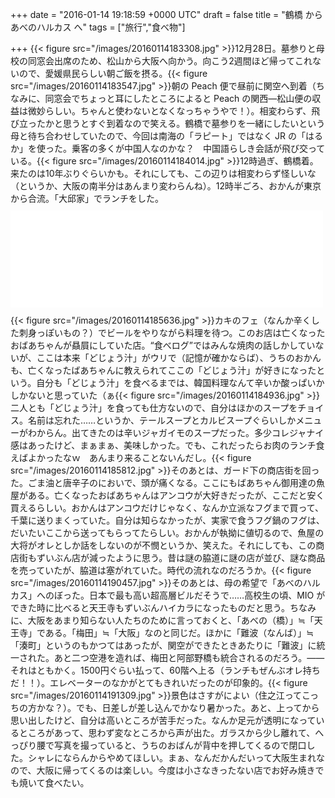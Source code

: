 
+++
date = "2016-01-14 19:18:59 +0000 UTC"
draft = false
title = "鶴橋 から あべのハルカス へ"
tags = ["旅行","食べ物"]

+++
{{< figure src="/images/20160114183308.jpg"  >}}12月28日。墓参りと母校の同窓会出席のため、松山から大阪へ向かう。向こう2週間ほど帰ってこれないので、愛媛県民らしい朝ご飯を摂る。{{< figure src="/images/20160114183547.jpg"  >}}朝の Peach 便で昼前に関空へ到着（ちなみに、同窓会でちょっと耳にしたところによると Peach の関西―松山便の収益は微妙らしい。ちゃんと使わないとなくなっちゃうやで！）。相変わらず、飛び立ったかと思うとすぐ到着なので笑える。鶴橋で墓参りを一緒にしたいという母と待ち合わせしていたので、今回は南海の「ラピート」ではなく JR の「はるか」を使った。乗客の多くが中国人なのかな？　中国語らしき会話が飛び交っている。{{< figure src="/images/20160114184014.jpg"  >}}12時過ぎ、鶴橋着。来たのは10年ぶりぐらいかも。それにしても、この辺りは相変わらず怪しいな（というか、大阪の南半分はあんまり変わらんね）。12時半ごろ、おかんが東京から合流。「大邱家」でランチをした。<iframe src="//hatenablog-parts.com/embed?url=http%3A%2F%2Ftabelog.com%2Fosaka%2FA2701%2FA270205%2F27015170%2F" title="大邱家 (鶴橋/焼肉)" class="embed-card embed-webcard" scrolling="no" frameborder="0" style="display: block; width: 100%; height: 155px; max-width: 500px; margin: 10px 0px;"></iframe>{{< figure src="/images/20160114185636.jpg"  >}}カキのフェ（なんか辛くした刺身っぽいもの？）でビールをやりながら料理を待つ。このお店は亡くなったおばあちゃんが贔屓にしていた店。“食べログ”ではみんな焼肉の話しかしていないが、ここは本来「どじょう汁」がウリで（記憶が確かならば）、うちのおかんも、亡くなったばあちゃんに教えられてここの「どじょう汁」が好きになったという。自分も「どじょう汁」を食べるまでは、韓国料理なんて辛いか酸っぱいかしかないと思っていた（ぁ{{< figure src="/images/20160114184936.jpg"  >}}二人とも「どじょう汁」を食っても仕方ないので、自分はほかのスープをチョイス。名前は忘れた……というか、テールスープとカルビスープぐらいしかメニューがわからん。出てきたのは辛いジャガイモのスープだった。多少コレジャナイ感はあったけど、まぁまぁ、美味しかった。でも、これだったらお肉のランチ食えばよかったなｗ　あんまり来ることないんだし。{{< figure src="/images/20160114185812.jpg"  >}}そのあとは、ガード下の商店街を回った。ごま油と唐辛子のにおいで、頭が痛くなる。ここにもばあちゃん御用達の魚屋がある。亡くなったおばあちゃんはアンコウが大好きだったが、ここだと安く買えるらしい。おかんはアンコウだけじゃなく、なんか立派なフグまで買って、千葉に送りまくっていた。自分は知らなかったが、実家で食うフグ鍋のフグは、だいたいここから送ってもらってたらしい。おかんが執拗に値切るので、魚屋の大将がオレとしか話をしないのが不憫というか、笑えた。それにしても、この商店街もずいぶん店が減ったように思う。昔は謎の脇道に謎の店が並び、謎な商品を売っていたが、脇道は塞がれていた。時代の流れなのだろうか。{{< figure src="/images/20160114190457.jpg"  >}}そのあとは、母の希望で「あべのハルカス」へのぼった。日本で最も高い超高層ビルだそうで……高校生の頃、MIO ができた時に比べると天王寺もずいぶんハイカラになったものだと思う。ちなみに、大阪をあまり知らない人たちのために言っておくと、「あべの（橋）」≒「天王寺」である。「梅田」≒「大阪」なのと同じだ。ほかに「難波（なんば）」≒「湊町」というのもかつてはあったが、関空ができたときあたりに「難波」に統一された。あと二つ空港を造れば、梅田と阿部野橋も統合されるのだろう。――それはともかく。1500円ぐらい払って、60階へ上る（ランチもぜんぶオレ持ちだ！！）。エレベーターのなかがとてもきれいだったのが印象的。{{< figure src="/images/20160114191309.jpg"  >}}景色はさすがによい（住之江ってこっちの方かな？）。でも、日差しが差し込んでかなり暑かった。あと、上ってから思い出したけど、自分は高いところが苦手だった。なんか足元が透明になっているところがあって、思わず変なところから声が出た。ガラスから少し離れて、へっぴり腰で写真を撮っていると、うちのおばんが背中を押してくるので閉口した。シャレにならんからやめてほしい。まぁ、なんだかんだいって大阪生まれなので、大阪に帰ってくるのは楽しい。今度は小さなきったない店でお好み焼きでも焼いて食べたい。



